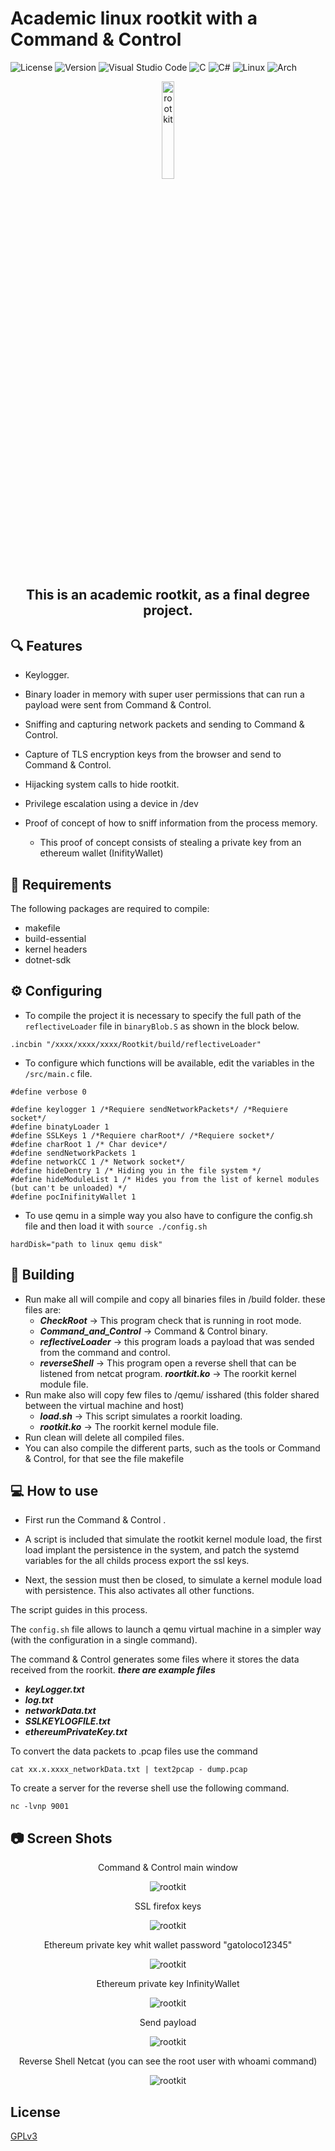 # Academic linux rootkit with a Command & Control
![License](https://img.shields.io/badge/License-GPL%20V3-purple?labelColor=cian&style=for-the-badge)
![Version](https://img.shields.io/badge/Version-1.0-purple?labelColor=cyan&style=for-the-badge)
![Visual Studio Code](https://img.shields.io/badge/Visual%20Studio%20Code-0078d7.svg?style=for-the-badge&logo=visual-studio-code&logoColor=white)
![C](https://img.shields.io/badge/c-%2300599C.svg?style=for-the-badge&logo=c&logoColor=white)
![C#](https://img.shields.io/badge/C%23-239120?style=for-the-badge&logo=csharp&logoColor=white)
![Linux](https://img.shields.io/badge/Linux-FCC624?style=for-the-badge&logo=linux&logoColor=black)
![Arch](https://img.shields.io/badge/Arch_Linux-1793D1?style=for-the-badge&logo=arch-linux&logoColor=white)

<p align="center">
<img src="https://upload.wikimedia.org/wikipedia/commons/d/d6/Linux_mascot_tux.png" alt="rootkit" width="20%" height="20%" />
</p>
<h2 style="text-align:center;">This is an academic rootkit, as a final degree project.</h2>

## 🔍​ Features

- Keylogger.
- Binary loader in memory with super user permissions that can run a payload were sent from Command & Control.
- Sniffing and capturing network packets and sending to Command & Control.
- Capture of TLS encryption keys from the browser and send to Command & Control.
- Hijacking system calls to hide rootkit.
- Privilege escalation using a device in /dev
- Proof of concept of how to sniff information from the process memory.

    * This proof of concept consists of stealing a private key from an ethereum wallet (InifityWallet)
 

## 📝 Requirements
The following packages are required to compile:
 - makefile
 - build-essential
 - kernel headers
 - dotnet-sdk

## ⚙️ Configuring
- To compile the project it is necessary to specify the full path of the `reflectiveLoader` file in `binaryBlob.S` as shown in the block below.
 ~~~
.incbin "/xxxx/xxxx/xxxx/Rootkit/build/reflectiveLoader"
~~~

- To configure which functions will be available, edit the variables in the `/src/main.c` file.
 ~~~
#define verbose 0

#define keylogger 1 /*Requiere sendNetworkPackets*/ /*Requiere socket*/
#define binatyLoader 1 
#define SSLKeys 1 /*Requiere charRoot*/ /*Requiere socket*/
#define charRoot 1 /* Char device*/
#define sendNetworkPackets 1 
#define networkCC 1 /* Network socket*/
#define hideDentry 1 /* Hiding you in the file system */
#define hideModuleList 1 /* Hides you from the list of kernel modules (but can't be unloaded) */
#define pocInifinityWallet 1
 ~~~

- To use qemu in a simple way you also have to configure the config.sh file  and then load it with `source ./config.sh`


 ~~~
hardDisk="path to linux qemu disk"
~~~


## 🚀 Building

- Run make all will compile and copy all binaries files in /build folder.
these files are:
    * ***CheckRoot*** -> This program check that is running in root mode. 
    * ***Command_and_Control*** -> Command & Control binary.
    * ***reflectiveLoader*** -> this program loads a payload that was sended from the command and control.
    * ***reverseShell*** -> This program open a reverse shell that can be listened from netcat program.
    ***roortkit.ko*** -> The roorkit kernel module file.
- Run make also will copy few files to /qemu/ isshared (this folder shared between the virtual machine and host)
    * ***load.sh*** -> This script simulates a roorkit loading.
    * ***rootkit.ko*** -> The roorkit kernel module file.
- Run clean will delete all compiled files.
- You can also compile the different parts, such as the tools or Command & Control, for that see the file makefile

## 💻​ How to use

- First run the Command & Control .

- A script is included that simulate the rootkit kernel module load, the first load implant the persistence in the system, and patch the systemd variables for the all childs process export the ssl keys.

- Next, the session must then be closed, to simulate a kernel module load with persistence. This also activates all other functions.

The script guides in this process.

The `config.sh` file allows to launch a qemu virtual machine in a simpler way (with the configuration in a single command).

The command & Control generates some files where it stores the data received from the roorkit. ***there are example files***
 * ***keyLogger.txt***
 * ***log.txt***
 * ***networkData.txt***
 * ***SSLKEYLOGFILE.txt***
 * ***ethereumPrivateKey.txt***

To convert the data packets to .pcap files use the command
 ~~~
 cat xx.x.xxxx_networkData.txt | text2pcap - dump.pcap
~~~

To create a server for the reverse shell use the following command.
~~~
nc -lvnp 9001 
~~~


## 📷​​ Screen Shots
</p>
<p style="text-align:center;">Command & Control main window</p>
<p align="center">
<img src="./resources/captura.png" alt="rootkit" />

</p>
<p style="text-align:center;">SSL firefox keys</p>
<p align="center">
<img src="./resources/ssl.png" alt="rootkit" />

</p>
<p style="text-align:center;">Ethereum private key whit wallet password "gatoloco12345"</p>
<p align="center">
<img src="./resources/Ethereum.png" alt="rootkit" />

</p>
<p style="text-align:center;">Ethereum private key InfinityWallet</p>
<p align="center">
<img src="./resources/ethereum 2.png" alt="rootkit" />

</p>
<p style="text-align:center;">Send payload</p>
<p align="center">
<img src="./resources/payload.png" alt="rootkit" />

</p>
<p style="text-align:center;">Reverse Shell Netcat (you can see the root user with whoami command) </p>
<p align="center">
<img src="./resources/reverseshell.png" alt="rootkit" />


## License

[GPLv3](https://opensource.org/licenses/)



